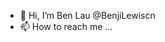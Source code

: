 - 👋 Hi, I’m Ben Lau @BenjiLewiscn
- 📫 How to reach me ...

<!---
BenjiLewiscn/BenjiLewiscn is a ✨ special ✨ repository because its `README.md` (this file) appears on your GitHub profile.
You can click the Preview link to take a look at your changes.
--->

